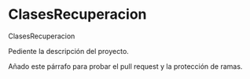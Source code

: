 # ClasesRecuperacion
ClasesRecuperacion

Pediente la descripción del proyecto.

Añado este párrafo para probar el pull request y la protección de ramas.